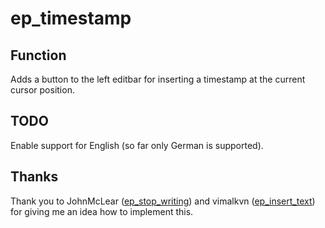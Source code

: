 # ep_timestamp

## Function
Adds a button to the left editbar for inserting a timestamp at the current cursor position.

## TODO
Enable support for English (so far only German is supported).

## Thanks
Thank you to JohnMcLear ([ep_stop_writing](https://www.npmjs.com/package/ep_stop_writing)) and vimalkvn ([ep_insert_text](https://www.npmjs.com/package/ep_insert_text)) for giving me an idea how to implement this.
